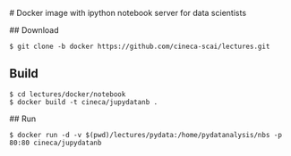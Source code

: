
# Docker image with ipython notebook server for data scientists

## Download

```
$ git clone -b docker https://github.com/cineca-scai/lectures.git
```

## Build

```
$ cd lectures/docker/notebook
$ docker build -t cineca/jupydatanb .
```

## Run

```
$ docker run -d -v $(pwd)/lectures/pydata:/home/pydatanalysis/nbs -p 80:80 cineca/jupydatanb
```